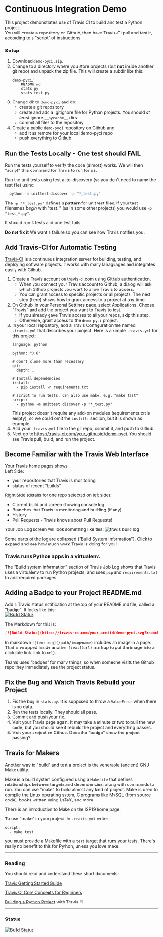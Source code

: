Continuous Integration Demo
============================

This project demonstrates use of Travis CI to build and test a Python project.  
You will create a repository on Github, then have Travis-CI pull and test it,
according to a "script" of instructions.

### Setup

1. Download `demo-pyci.zip`.
2. Change to a directory where you store projects (but **not** inside another git repo) and unpack the zip file.  This will create a subdir like this:
    ```
    demo-pyci/
        README.md
        stats.py
        stats_test.py
    ```
3. Change dir to `demo-pyci` and do:
   - create a git repository
   - create and add a .gitignore file for Python projects.  You should *at least* ignore `__pycache__` dirs.
   - commit all files to the repository
4. Create a public `demo-pyci` repository on Github and
   - add it as remote for your local demo-pyci repo
   - push everything to Github

## Run the Tests Locally - One test should FAIL

Run the tests yourself to verify the code (almost) works.
We will then "script" this command for Travis to run for us.

Run the unit tests using test auto-discovery (so you don't
need to name the test file) using:
```bash
  python -m unittest discover -p "*_test.py"
```
The `-p "*_test.py"` defines a **pattern** for unit test files.
If your test filenames *begin* with "test_" (as in some other projects)
you would use `-p "test_*.py"`.

It should run 3 tests and one test fails.

**Do not fix it**  We want a failure so you can see how Travis notifies you.

## Add Travis-CI for Automatic Testing

[Travis-CI](https://travis-ci.com) is a continuous integration server for building, testing, and deploying software projects.  It works with many lanaguages and integrates easily with Github.

1. Create a Travis account on travis-ci.com using Github authentication.
   - When you connect your Travis account to Github, a dialog will ask which Github projects you want to allow Travis to access.
   - You can grant access to specific projects or all projects. The next step (here) shows how to grant access to a project at any time.
2. On Github, in your Personal Settings page, select Applications. Choose "Travis" and add the project you want to Travis to test.  
    - If you already gave Travis access to all your repos, skip this step.
    - Otherwise, grant access to the `demo-pyci` project.
3. In your local repository, add a Travis Configuration file named `.travis.yml` that describes your project.  Here is a simple `.travis.yml` for this project:
    ```
    language: python
    
    python: "3.6"
    
    # don't clone more than necessary
    git:
      depth: 1
    
    # Install dependencies
    install:
      - pip install -r requirements.txt
    
    # script to run tests. Can also use make, e.g. "make test"
    script: 
      - python -m unittest discover -p "*_test.py"
    ```
    This project doesn't require any add-on modules (requirements.txt is empty), so we could omit the `install:` section, but it is shown as example.
4. Add your `.travis.yml` file to the git repo, commit it, and push to Github.
5. Next go to https://travis-ci.com/your_githubid/demo-pyci.  You should see Travis pull, build, and run the project.

## Become Familiar with the Travis Web Interface

Your Travis home pages shows    
Left Side:
* your repositories that Travis is monitoring
* status of recent "builds"

Right Side (details for one repo selected on left side):
* Current build and screen showing console log
* Branches that Travis is monitoring and building (if any)
* History
* Pull Requests - Travis knows about Pull Requests!

Your Job Log screen will look something like this:
![travis build log](travis-build-demo-pyci.png)

Some parts of the log are collapsed ("Build System Information").  Click to expand and see how much work Travis is doing for you!

### Travis runs Python apps in a virtualenv. 

The "Build system information" section of Travis Job Log
shows that Travis uses a virtualenv to run Python projects,
and uses `pip` and `requirements.txt` to add required packages.

## Adding a Badge to your Project README.md

Add a Travis status notification at the top of your README.md file, called a "badge".  It looks like this:    
[![Build Status](https://travis-ci.com/jbrucker/demo-pyci.svg?branch=master)](https://travis-ci.com/jbrucker/demo-pyci)

The Markdown for this is:
```markdown
[![Build Status](https://travis-ci.com/your_acctid/demo-pyci.svg?branch=master)](https://travis-ci.com/your_acctid/demo-pyci)
```
In markdown `![text msg](/path/imagename)` includes an image in a page. That is wrapped inside another `[text](url)` markup to put the image into a clickable link (link to `url`).

Teams uses "badges" for many things, so when someone visits the Github repo they immediately see the project status.

## Fix the Bug and Watch Travis Rebuild your Project

1. Fix the bug in `stats.py`.  It is supposed to throw a `ValueError` when there is no data.  
2. Run the tests locally. They should all pass.
3. Commit and push your fix.
4. Visit your Travis page again.  It may take a minute or two to pull the new code, but you should see it rebuild the project and everything passes.
5. Visit your project on Github.  Does the "badge" show the project passing?
  
## Travis for Makers

Another way to "build" and test a project is the
venerable (ancient) GNU Make utility.

Make is a build system configured using a `Makefile` that defines relationships between targets and dependencies, along with commands to run. 
You can use "make" to build almost any kind of project.  Make is used to compile the Linux operating sytem, C programs like MySQL (from source code), books written using LaTeX, and more.

There is an introduction to Make on the ISP19 home page.

To use "make" in your project, in `.travis.yml` write:
```
script:
  - make test
```
you must provide a Makefile with a `test` target that runs your tests.
There's really no benefit to this for Python, unless you love make.

------
### Reading

You should read and understand these short documents:

[Travis Getting Started Guide](https://docs.travis-ci.com/user/tutorial/)

[Travis CI Core Concepts for Beginners][travis-ci-concepts]

[Building a Python Project](https://docs.travis-ci.com/user/languages/python/) with Travis CI. 

[travis-ci-concepts]: https://docs.travis-ci.com/user/for-beginners/

------
### Status
[![Build Status](https://travis-ci.com/theethaj/demo-pyci.svg?branch=master)](https://travis-ci.com/theethaj/demo-pyci)


